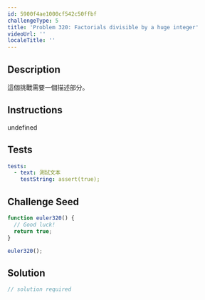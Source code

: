 ```yaml
---
id: 5900f4ae1000cf542c50ffbf
challengeType: 5
title: 'Problem 320: Factorials divisible by a huge integer'
videoUrl: ''
localeTitle: ''
---
```


## Description
<section id="description">

這個挑戰需要一個描述部分。
</section>

## Instructions
undefined

## Tests
<section id='tests'>

```yml
tests:
  - text: 測試文本
    testString: assert(true);

```

</section>

## Challenge Seed
<section id='challengeSeed'>

<div id='js-seed'>

```js
function euler320() {
  // Good luck!
  return true;
}

euler320();

```

</div>



</section>

## Solution
<section id='solution'>

```js
// solution required
```
</section>
